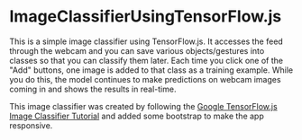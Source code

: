 # ImageClassifierUsingTensorFlow.js

This is a simple image classifier using TensorFlow.js. It accesses the feed through the webcam and you can save various objects/gestures into classes so that you can classify them later. Each time you click one of the "Add" buttons, one image is added to that class as a training example. While you do this, the model continues to make predictions on webcam images coming in and shows the results in real-time.

This image classifier was created by following the [Google TensorFlow.js Image Classifier Tutorial](https://www.tensorflow.org/js/tutorials/transfer/image_classification) and added some bootstrap to make the app responsive.
